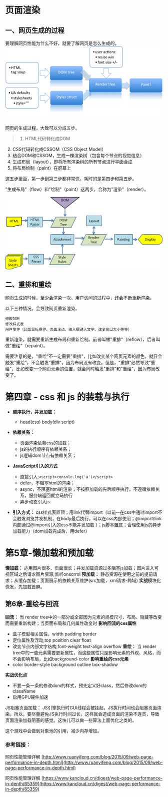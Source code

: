 # 页面渲染  

## 一、网页生成的过程
要理解网页性能为什么不好，就要了解网页是怎么生成的。
![](./image/2015-09-17_55fa6a99be423.png)

网页的生成过程，大致可以分成五步。

>1. HTML代码转化成DOM
2. CSS代码转化成CSSOM（CSS Object Model）
3. 结合DOM和CSSOM，生成一棵渲染树（包含每个节点的视觉信息）
4. 生成布局（layout），即将所有渲染树的所有节点进行平面合成
5. 将布局绘制（paint）在屏幕上

这五步里面，第一步到第三步都非常快，耗时的是第四步和第五步。

"生成布局"（flow）和"绘制"（paint）这两步，合称为"渲染"（render）。

![](./image/2015-09-17_55fa6a99ed209.png)

## 二、重排和重绘

网页生成的时候，至少会渲染一次。用户访问的过程中，还会不断重新渲染。

以下三种情况，会导致网页重新渲染。

    修改DOM
    修改样式表
    用户事件（比如鼠标悬停、页面滚动、输入框键入文字、改变窗口大小等等）

重新渲染，就需要重新生成布局和重新绘制。前者叫做"重排"（reflow），后者叫做"重绘"（repaint）。

需要注意的是，"重绘"不一定需要"重排"，比如改变某个网页元素的颜色，就只会触发"重绘"，不会触发"重排"，因为布局没有改变。但是，"重排"必然导致"重绘"，比如改变一个网页元素的位置，就会同时触发"重排"和"重绘"，因为布局改变了。



# 第四章 - css 和 js 的装载与执行
* **顺序执行，并发加载：** 
	* head(css) body(div script)

* **依赖关系：**
	- 页面渲染依赖css的加载；
	- js的执行顺序有依赖关系；
	- js逻辑dom节点有依赖关系；

* **JavaScript引入的方式** 
	- 直接引入:`<script>console.log('a')</script>`
	- defer，不阻塞html的渲染；
	- async，不阻塞html的渲染；不按照加载的先后顺序执行，不遵循依赖关系，服务端返回就立马执行
	- 异步动态引入js
* **引入方式：**
css样式表置顶；用link代替import（以前--在css中通过import不会触发浏览并发机制，在body最后执行，可以在css内部使用；@import/link内部通过@import引入的css不能并发加载 ）；js脚本置底；合理使用js的异步加载能力（dom加载完成后，用defer）

# 第5章-懒加载和预加载
**懒加载：** 适用图片很多、页面很长；并发加载资源过多阻塞js加载；图片进入可视区域之后请求图片资源;监听onscrrol
**预加载：** 静态资源在使用之前的提前请求；从缓存加载；页面展示的依赖关系维护(src加载，xml请求-跨域)
**实战**模块化快发，先加载首屏。

## 第6章-重绘与回流
**回流：**
当 render tree中的一部分或全部因为元素的规模尺寸、布局、隐藏等改变而需要重新构建；当页面布局和几何属性改变时
**影响回流的css属性**
- 盒子模型相关属性，width padding border
- 定位属性及浮动,top position clear float
- 改变节点内部文字结构,font-weight text-align overflow
**重绘：**
当 render tree中的一些元素需要更新属性，而这些属性只是影响元素的外观、风格，而不会影响布局，比如background-color
**影响重绘的css元素**
- color border-style background outline box-shadow

**实战优化点**
- 不要一条一条的修改dom的样式，预先定义好class，然后修改dom的className
- 启用GPU硬件加速

JS阻塞页面加载：
JS引擎执行时GUI线程会被挂起，JS执行时间也会阻塞页面渲染。所以，要尽量避免JS执行时间过长，这样就会造成页面的渲染不连贯，导致页面渲染加载阻塞的感觉。这块儿可以做一些算法上面优化之类的。

这个游戏中会做到对象池的引用，减少内存增加。

### 参考链接：
网页性能管理详解 [http://www.ruanyifeng.com/blog/2015/09/web-page-performance-in-depth.html](http://www.ruanyifeng.com/blog/2015/09/web-page-performance-in-depth.html)

网页性能管理详解 [https://www.kancloud.cn/digest/web-page-performance-in-depth/65359](https://www.kancloud.cn/digest/web-page-performance-in-depth/65359)